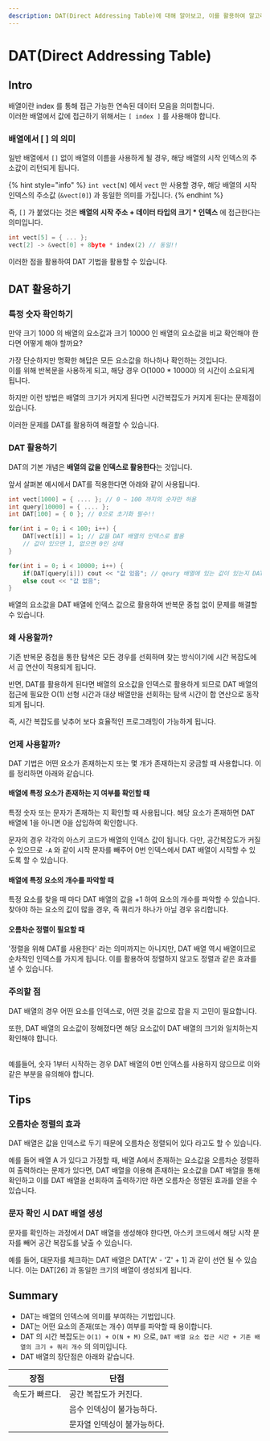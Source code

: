 ```yaml
---
description: DAT(Direct Addressing Table)에 대해 알아보고, 이를 활용하여 알고리즘 문제에 적용합니다.
---
```


# DAT(Direct Addressing Table)

## Intro

배열이란 index 를 통해 접근 가능한 연속된 데이터 모음을 의미합니다.\
이러한 배열에서 값에 접근하기 위해서는 `[ index ]` 를 사용해야 합니다.

### 배열에서 \[ ] 의 의미

일반 배열에서 `[]` 없이 배열의 이름을 사용하게 될 경우, 해당 배열의 시작 인덱스의 주소값이 리턴되게 됩니다.

{% hint style="info" %}
`int vect[N]` 에서 `vect` 만 사용할 경우, 해당 배열의 시작 인덱스의 주소값  (`&vect[0]`) 과 동일한 의미를 가집니다.
{% endhint %}

즉, `[]` 가 붙었다는 것은 **배열의 시작 주소 + 데이터 타입의 크기 \* 인덱스** 에 접근한다는 의미입니다.

```cpp
int vect[5] = { ... };
vect[2] -> &vect[0] + 8byte * index(2) // 동일!!
```

이러한 점을 활용하여 DAT 기법을 활용할 수 있습니다.

## DAT 활용하기

### 특정 숫자 확인하기

만약 크기 1000 의 배열의 요소값과 크기 10000 인 배열의 요소값을 비교 확인해야 한다면 어떻게 해야 할까요?

가장 단순하지만 명확한 해답은 모든 요소값을 하나하나 확인하는 것입니다.\
이를 위해 반복문을 사용하게 되고, 해당 경우 O(1000 \* 10000) 의 시간이 소요되게 됩니다.

하지만 이런 방법은 배열의 크기가 커지게 된다면 시간복잡도가 커지게 된다는 문제점이 있습니다.

이러한 문제를 DAT를 활용하여 해결할 수 있습니다.

### DAT 활용하기

DAT의 기본 개념은 **배열의 값을 인덱스로 활용한다**는 것입니다.

앞서 살펴본 예시에서 DAT를 적용한다면 아래와 같이 사용됩니다.

```cpp
int vect[1000] = { .... }; // 0 ~ 100 까지의 숫자만 허용
int query[10000] = { .... };
int DAT[100] = { 0 }; // 0으로 초기화 필수!!

for(int i = 0; i < 100; i++) {
    DAT[vect[i]] = 1; // 값을 DAT 배열의 인덱스로 활용
    // 값이 있으면 1, 없으면 0인 상태
}

for(int i = 0; i < 10000; i++) {
    if(DAT[query[i]]) cout << "값 있음"; // qeury 배열에 있는 값이 있는지 DAT 배열을 통해 확인
    else cout << "값 없음";
}
```

배열의 요소값을 DAT 배열에 인덱스 값으로 활용하여 반복문 중첩 없이 문제를 해결할 수 있습니다.

### 왜 사용할까?

기존 반복문 중첩을 통한 탐색은 모든 경우를 선회하며 찾는 방식이기에 시간 복잡도에서 곱 연산이 적용되게 됩니다.

반면, DAT를 활용하게 된다면 배열의 요소값을 인덱스로 활용하게 되므로 DAT 배열의 접근에 필요한 O(1) 선형 시간과 대상 배열만을 선회하는 탐색 시간이 합 연산으로 동작되게 됩니다.

즉, 시간 복잡도를 낮추어 보다 효율적인 프로그래밍이 가능하게 됩니다.

### 언제 사용할까?

DAT 기법은 어떤 요소가 존재하는지 또는 몇 개가 존재하는지 궁금할 때 사용합니다. 이를 정리하면 아래와 같습니다.

#### 배열에 특정 요소가 존재하는 지 여부를 확인할 때

특정 숫자 또는 문자가 존재하는 지 확인할 때 사용됩니다. 해당 요소가 존재하면 DAT 배열에 1을 아니면 0을 삽입하여 확인합니다.

문자의 경우 각각의 아스키 코드가 배열의 인덱스 값이 됩니다. 다만, 공간복잡도가 커질 수 있으므로 `-A` 와 같이 시작 문자를 빼주어 0번 인덱스에서 DAT 배열이 시작할 수 있도록 할 수 있습니다.

#### 배열에 특정 요소의 개수를 파악할 때

특정 요소를 찾을 때 마다 DAT 배열의 값을 +1 하여 요소의 개수를 파악할 수 있습니다. 찾아야 하는 요소의 값이 많을 경우, 즉 쿼리가 하나가 아닐 경우 유리합니다.

#### 오름차순 정렬이 필요할 때

'정렬을 위해 DAT를 사용한다' 라는 의미까지는 아니지만, DAT 배열 역시 배열이므로 순차적인 인덱스를 가지게 됩니다. 이를 활용하여 정렬하지 않고도 정렬과 같은 효과를 낼 수 있습니다.

### 주의할 점

DAT 배열의 경우 어떤 요소를 인덱스로, 어떤 것을 값으로 잡을 지 고민이 필요합니다.

또한, DAT 배열의 요소값이 정해졌다면 해당 요소값이 DAT 배열의 크기와 일치하는지 확인해야 합니다.

\
예를들어, 숫자 1부터 시작하는 경우 DAT 배열의 0번 인덱스를 사용하지 않으므로 이와 같은 부분을 유의해야 합니다.

## Tips

### 오름차순 정렬의 효과

DAT 배열은 값을 인덱스로 두기 때문에 오름차순 정렬되어 있다 라고도 할 수 있습니다.

예를 들어 배열 A 가 있다고 가정할 때, 배열 A에서 존재하는 요소값을 오름차순 정렬하여 출력하라는 문제가 있다면, DAT 배열을 이용해 존재하는 요소값을 DAT 배열을 통해 확인하고 이를 DAT 배열을 선회하여 출력하기만 하면 오름차순 정렬된 효과를 얻을 수 있습니다.

### 문자 확인 시 DAT 배열 생성

문자를 확인하는 과정에서 DAT 배열을 생성해야 한다면, 아스키 코드에서 해당 시작 문자를 빼어 공간 복잡도를 낮출 수 있습니다.

예를 들어, 대문자를 체크하는 DAT 배열은 DAT\['A' - 'Z' + 1] 과 같이 선언 될 수 있습니다. 이는 DAT\[26] 과 동일한 크기의 배열이 생성되게 됩니다.

## Summary

* DAT는 배열의 인덱스에 의미를 부여하는 기법입니다.
* DAT는 어떤 요소의  존재(또는 개수) 여부를 파악할 때 용이합니다.
* DAT 의 시간 복잡도는 `O(1) + O(N + M)` 으로, `DAT 배열 요소 접근 시간 + 기존 배열의 크기 + 쿼리 개수` 의 의미입니다.
* DAT 배열의 장단점은 아래와 같습니다.

| 장점       | 단점              |
| -------- | --------------- |
| 속도가 빠르다. | 공간 복잡도가 커진다.    |
|          | 음수 인덱싱이 불가능하다.  |
|          | 문자열 인덱싱이 불가능하다. |

